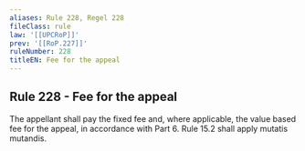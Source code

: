 ```yaml
---
aliases: Rule 228, Regel 228
fileClass: rule
law: '[[UPCRoP]]'
prev: '[[RoP.227]]'
ruleNumber: 228
titleEN: Fee for the appeal
---
```


## Rule 228 - Fee for the appeal

The appellant shall pay the fixed fee and, where applicable, the value based fee for the appeal, in accordance with Part  6. Rule 15.2 shall apply mutatis mutandis.